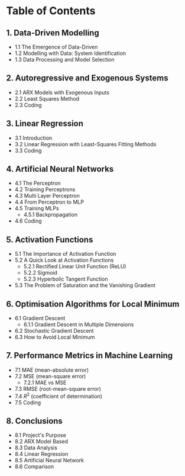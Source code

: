 # Table of Contents

## 1. Data-Driven Modelling
- 1.1 The Emergence of Data-Driven
- 1.2 Modelling with Data: System Identification
- 1.3 Data Processing and Model Selection

## 2. Autoregressive and Exogenous Systems
- 2.1 ARX Models with Exogenous Inputs
- 2.2 Least Squares Method
- 2.3 Coding

## 3. Linear Regression
- 3.1 Introduction
- 3.2 Linear Regression with Least-Squares Fitting Methods
- 3.3 Coding

## 4. Artificial Neural Networks
- 4.1 The Perceptron
- 4.2 Training Perceptrons
- 4.3 Multi Layer Perceptron
- 4.4 From Perceptron to MLP
- 4.5 Training MLPs
    - 4.5.1 Backpropagation
- 4.6 Coding

## 5. Activation Functions
- 5.1 The Importance of Activation Function
- 5.2 A Quick Look at Activation Functions
    - 5.2.1 Rectified Linear Unit Function (ReLU)
    - 5.2.2 Sigmoid
    - 5.2.3 Hyperbolic Tangent Function
- 5.3 The Problem of Saturation and the Vanishing Gradient

## 6. Optimisation Algorithms for Local Minimum
- 6.1 Gradient Descent
    - 6.1.1 Gradient Descent in Multiple Dimensions
- 6.2 Stochastic Gradient Descent
- 6.3 How to Avoid Local Minimum

## 7. Performance Metrics in Machine Learning
- 7.1 MAE (mean-absolute error)
- 7.2 MSE (mean-square error)
    - 7.2.1 MAE vs MSE
- 7.3 RMSE (root-mean-square error)
- 7.4 $R^2$ (coefficient of determination)
- 7.5 Coding

## 8. Conclusions
- 8.1 Project's Purpose
- 8.2 ARX Model Based
- 8.3 Data Analysis
- 8.4 Linear Regression
- 8.5 Artificial Neural Network
- 8.6 Comparison
